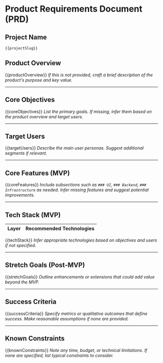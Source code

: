 # Product Requirements Document (PRD)

## Project Name
`{{projectSlug}}`

## Product Overview
{{productOverview}}
*If this is not provided, craft a brief description of the product's purpose and key value.*

---

## Core Objectives
{{coreObjectives}}
*List the primary goals. If missing, infer them based on the product overview and target users.*

---

## Target Users
{{targetUsers}}
*Describe the main user personas. Suggest additional segments if relevant.*

---

## Core Features (MVP)
{{coreFeatures}}
*Include subsections such as `### UI`, `### Backend`, `### Infrastructure` as needed. Infer missing features and suggest potential improvements.*

---

## Tech Stack (MVP)
| Layer | Recommended Technologies |
|-------|-------------------------|
{{techStack}}
*Infer appropriate technologies based on objectives and users if not specified.*

---

## Stretch Goals (Post-MVP)
{{stretchGoals}}
*Outline enhancements or extensions that could add value beyond the MVP.*

---

## Success Criteria
{{successCriteria}}
*Specify metrics or qualitative outcomes that define success. Make reasonable assumptions if none are provided.*

---

## Known Constraints
{{knownConstraints}}
*Note any time, budget, or technical limitations. If none are specified, list typical constraints to consider.*

